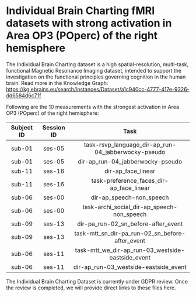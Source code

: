 # Individual Brain Charting fMRI datasets with strong activation in Area OP3 (POperc) of the right hemisphere

The Individual Brain Charting dataset is a high spatial-resolution, multi-task, functional Magnetic Resonance Imaging dataset, intended to support the investigation on the functional principles governing cognition in the human brain.
Read more in the Knowledge Graph: https://kg.ebrains.eu/search/instances/Dataset/a1c940cc-4777-417e-9326-dd6584d6c71f

Following are the 10 measurements with the strongest activation in Area OP3 (POperc) of the right hemisphere:

| Subject ID | Session ID | Task |
| :-: | :-: | :-: |
| sub-01 | ses-05 | task-rsvp_language_dir-ap_run-04_jabberwocky-pseudo|
| sub-01 | ses-05 | dir-ap_run-04_jabberwocky-pseudo|
| sub-11 | ses-16 | dir-ap_face_linear|
| sub-11 | ses-16 | task-preference_faces_dir-ap_face_linear|
| sub-06 | ses-00 | dir-ap_speech-non_speech|
| sub-06 | ses-00 | task-archi_social_dir-ap_speech-non_speech|
| sub-09 | ses-13 | dir-pa_run-02_sn_before-after_event|
| sub-09 | ses-13 | task-mtt_sn_dir-pa_run-02_sn_before-after_event|
| sub-06 | ses-11 | task-mtt_we_dir-ap_run-03_westside-eastside_event|
| sub-06 | ses-11 | dir-ap_run-03_westside-eastside_event|


The Individual Brain Charting Dataset is currently under GDPR review. Once the review is completed, we will provide direct links to these files here.